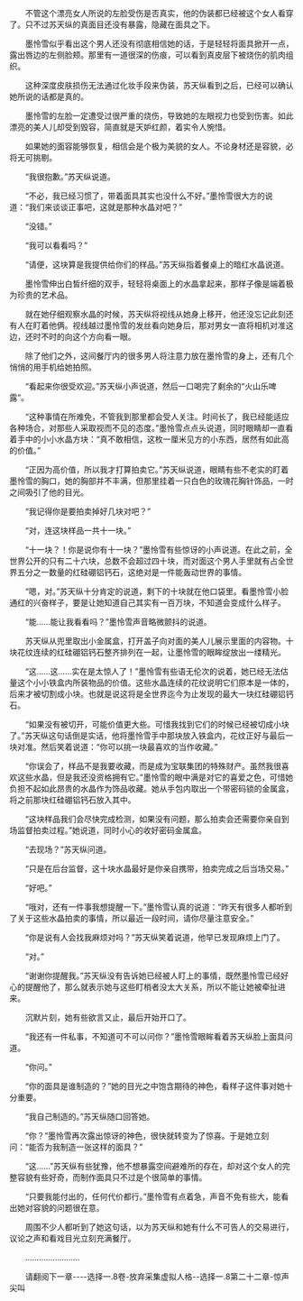 <div class="read-content j_readContent" id="">
                <p>　　不管这个漂亮女人所说的左脸受伤是否真实，他的伪装都已经被这个女人看穿了。只不过苏天纵的真面目还没有暴露，隐藏在面具之下。<p>　　墨怜雪似乎看出这个男人还没有彻底相信她的话，于是轻轻将面具掀开一点，露出唇边的左侧脸颊。那里有一道很深的伤痕，可以看到真皮层下被烧伤的肌肉组织。<p>　　这种深度皮肤损伤无法通过化妆手段来伪装，苏天纵看到之后，已经可以确认她所说的话都是真的。<p>　　墨怜雪的左脸一定遭受过很严重的烧伤，导致她的左眼视力也受到伤害。如此漂亮的美人儿却受到毁容，简直就是天妒红颜，着实令人惋惜。<p>　　如果她的面容能够恢复，相信会是个极为美貌的女人。不论身材还是容貌，必将无可挑剔。<p>　　“我很抱歉。”苏天纵说道。<p>　　“不必，我已经习惯了，带着面具其实也没什么不好。”墨怜雪很大方的说道：“我们来谈谈正事吧，这就是那种水晶对吧？”<p>　　“没错。”<p>　　“我可以看看吗？”<p>　　“请便，这块算是我提供给你们的样品。”苏天纵指着餐桌上的暗红水晶说道。<p>　　墨怜雪伸出白皙纤细的双手，轻轻将桌面上的水晶拿起来，那样子像是端着极为珍贵的艺术品。<p>　　就在她仔细观察水晶的时候，苏天纵将视线从她身上移开，他还没忘记此刻还有人在盯着他俩。视线越过墨怜雪的发丝看向她身后，那对男女一直将相机对准这边，还时不时的向这个方向看一眼。<p>　　除了他们之外，这间餐厅内的很多男人将注意力放在墨怜雪的身上，还有几个悄悄的用手机给她拍照。<p>　　“看起来你很受欢迎。”苏天纵小声说道，然后一口喝完了剩余的“火山乐啤露”。<p>　　“这种事情在所难免，不管我到那里都会受人关注。时间长了，我已经能适应各种场合，对那些人采取视而不见的态度。”墨怜雪点点头说道，同时眼睛却一直看着手中的小小水晶方块：“真不敢相信，这枚一厘米见方的小东西，居然有如此高的价值。”<p>　　“正因为高价值，所以我才打算拍卖它。”苏天纵说道，眼睛有些不老实的盯着墨怜雪的胸口，她的胸部并不丰满，但那里挂着一只白色的玫瑰花胸针饰品，一时之间吸引了他的目光。<p>　　“我记得你是要拍卖掉好几块对吧？”<p>　　“对，连这块样品一共十一块。”<p>　　“十一块？！你是说你有十一块？”墨怜雪有些惊讶的小声说道。在此之前，全世界公开的只有二十六块，总数不会超过四十块，而对面这个男人手里就有占全世界五分之一数量的红硅硼铝钙石，这绝对是一件能轰动世界的事情。<p>　　“嗯，对。”苏天纵十分肯定的说道，剩下的十块就在他口袋里。看墨怜雪小脸通红的兴奋样子，要是让她知道自己其实有一百万块，不知道会变成什么样子。<p>　　“能……能让我看看吗？”墨怜雪声音略微颤抖的说道。<p>　　苏天纵从兜里取出小金属盒，打开盖子向对面的美人儿展示里面的内容物。十块花纹连续的红硅硼铝钙石整齐排列在一起，让墨怜雪的眼眸绽放出一缕精光。<p>　　“这……这……实在是太惊人了！”墨怜雪有些语无伦次的说着，她已经无法估量这个小小铁盒内所装物品的价值。这些水晶连续的花纹说明它们原本是一体的，后来才被切割成小块。也就是说这将是全世界迄今为止发现的最大一块红硅硼铝钙石。<p>　　“如果没有被切开，可能价值更大些。可惜我找到它们的时候已经被切成小块了。”苏天纵这句话倒是实话，他将墨怜雪手中那块放入铁盒内，花纹正好与最后一块对准。然后笑着说道：“你可以挑一块最喜欢的当作收藏。”<p>　　“你误会了，样品不是我要收藏，而是成为宝联集团的特殊财产。虽然我很喜欢这些水晶，但是我还没资格拥有它。”墨怜雪的眼中满是对它的喜爱之色，可惜她负担不起如此昂贵的水晶作为饰品收藏。她从手包内取出一个带密码锁的金属盒，将之前那块红硅硼铝钙石放入其中。<p>　　“这块样品我们会尽快完成检测，如果没有问题，那么拍卖会还需要你亲自到场监督拍卖过程。”她说道，同时小心的收好密码金属盒。<p>　　“去现场？”苏天纵问道。<p>　　“只是在后台监督，这十块水晶最好是你亲自携带，拍卖完成之后当场交易。”<p>　　“好吧。”<p>　　“哦对，还有一件事我想提醒一下。”墨怜雪认真的说道：“昨天有很多人都听到了关于这些水晶拍卖的事情，所以最近一段时间，请你尽量注意安全。”<p>　　“你是说有人会找我麻烦对吗？”苏天纵笑着说道，他早已发现麻烦上门了。<p>　　“对。”<p>　　“谢谢你提醒我。”苏天纵没有告诉她已经被人盯上的事情，既然墨怜雪已经好心的提醒他了，那么就表示她与这些盯梢者没太大关系，所以不能让她被牵扯进来。<p>　　沉默片刻，她有些欲言又止，最后开始开口了。<p>　　“我还有一件私事，不知道可不可以问你？”墨怜雪眼眸看着苏天纵脸上面具问道。<p>　　“你问。”<p>　　“你的面具是谁制造的？”她的目光之中饱含期待的神色，看样子这件事对她十分重要。<p>　　“我自己制造的。”苏天纵随口回答她。<p>　　“你？”墨怜雪再次露出惊讶的神色，很快就转变为了惊喜。于是她立刻问：“能否为我制造一张这样的面具？”<p>　　“这……”苏天纵有些犹豫，他不想暴露空间避难所的存在，却对这个女人的完整容貌有些好奇，而制作面具只不过是个很简单的事情。<p>　　“只要我能付出的，任何代价都行。”墨怜雪有点着急，声音不免有些大，能看出她对容貌的问题很在意。<p>　　周围不少人都听到了她这句话，以为苏天纵和她有什么不可告人的交易进行，议论之声和看戏目光立刻充满餐厅。<p>　　……………………<p>　　请翻阅下一章----选择一.8卷-放弃采集虚拟人格--选择一.8第二十二章-惊声尖叫<p> 
            </div>